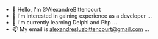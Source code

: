 - 👋 Hello, I'm @AlexandreBittencourt
- 👀 I'm interested in gaining experience as a developer ...
- 🌱 I'm currently learning Delphi and Php ...
- 📫 My email is alexandresluzbittencourt@gmail.com ...

<!---
AlexandreBittencourt/AlexandreBittencourt is a ✨ special ✨ repository because its `README.md` (this file) appears on your GitHub profile.
You can click the Preview link to take a look at your changes.
--->
